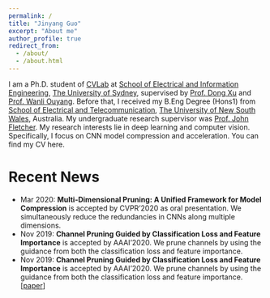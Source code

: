 ```yaml
---
permalink: /
title: "Jinyang Guo"
excerpt: "About me"
author_profile: true
redirect_from: 
  - /about/
  - /about.html
---
```


I am a Ph.D. student of [CVLab](https://usyd-cvlab.github.io/) at [School of Electrical and Information Engineering](https://sydney.edu.au/engineering/about/school-of-electrical-and-information-engineering.html), [The University of Sydney](https://sydney.edu.au/), supervised by [Prof. Dong Xu](https://sydney.edu.au/engineering/people/dong.xu.php) and [Prof. Wanli Ouyang](https://wlouyang.github.io/). Before that, I received my B.Eng Degree (Hons1) from [School of Electrical and Telecommunication](https://www.engineering.unsw.edu.au/electrical-engineering/), [The University of New South Wales](https://www.unsw.edu.au/), Australia. My undergraduate research supervisor was [Prof. John Fletcher](https://www.engineering.unsw.edu.au/electrical-engineering/professor-john-fletcher). My research interests lie in deep learning and computer vision. Specifically, I focus on CNN model compression and acceleration. You can find my CV here.


Recent News
======
* Mar 2020: <b>Multi-Dimensional Pruning: A Unified Framework for Model Compression</b> is accepted by CVPR’2020 as oral presentation. We simultaneously reduce the redundancies in CNNs along multiple dimensions.
* Nov 2019: <b>Channel Pruning Guided by Classification Loss and Feature Importance</b> is accepted by AAAI’2020. We prune channels by using the guidance from both the classification loss and feature importance.
* Nov 2019: <strong>Channel Pruning Guided by Classification Loss and Feature Importance</strong> is accepted by AAAI’2020. We prune channels by using the guidance from both the classification loss and feature importance. [[paper](https://arxiv.org/abs/2003.06757)]
